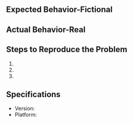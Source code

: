 ## Expected Behavior-Fictional


## Actual Behavior-Real


## Steps to Reproduce the Problem

1.
1.
1.

## Specifications

- Version:
- Platform:
